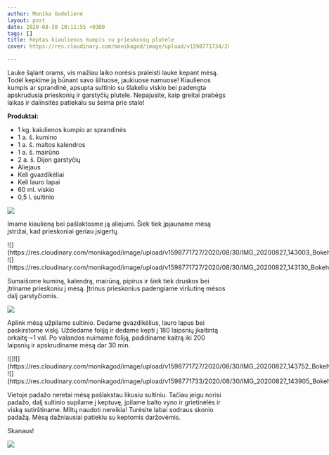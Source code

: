 ```yaml
---
author: Monika Godelienė
layout: post
date: 2020-08-30 10:11:55 +0300
tags: []
title: Keptas kiaulienos kumpis su prieskonių plutele
cover: https://res.cloudinary.com/monikagod/image/upload/v1598771734/2020/08/30/IMG_20200827_162351_Bokeh_2_coeic1.jpg

---
```

Lauke šąlant orams, vis mažiau laiko norėsis praleisti lauke kepant mėsą. Todėl kepkime ją būnant savo šiltuose, jaukiuose namuose! Kiaulienos kumpis ar sprandinė, apsupta sultinio su šlakeliu viskio bei padengta apskrudusia prieskonių ir garstyčių plutele. Nepajusite, kaip greitai prabėgs laikas ir dalinsitės patiekalu su šeima prie stalo!

**Produktai:**

* 1 kg. kaiulienos kumpio ar sprandinės
* 1 a. š. kumino
* 1 a. š. maltos kalendros
* 1 a. š. mairūno
* 2 a. š.  Dijon garstyčių
* Aliejaus
* Keli gvazdikėliai
* Keli lauro lapai
* 60 ml. viskio
* 0,5 l. sultinio

![](https://res.cloudinary.com/monikagod/image/upload/v1598771727/2020/08/30/IMG_20200827_140521_Bokeh_2_lyi9q9.jpg)  
  
Imame kiaulieną bei pašlaktosme ją aliejumi. Šiek tiek įpjauname mėsą įstrižai, kad prieskoniai geriau įsigertų. 

<div class="row">
<div class="six columns" markdown="1">
![](https://res.cloudinary.com/monikagod/image/upload/v1598771727/2020/08/30/IMG_20200827_143003_Bokeh_2_omnm7p.jpg) 
</div>
<div class="six columns" markdown="1">
![](https://res.cloudinary.com/monikagod/image/upload/v1598771727/2020/08/30/IMG_20200827_143130_Bokeh_3_apyve0.jpg)
</div>
</div> 

Sumaišome kuminą, kalendrą, mairūną, pipirus ir šiek tiek druskos bei įtriname prieskoniu į mėsą. Įtrinus prieskonius padengiame viršutinę mėsos dalį garstyčiomis.  
  
![](https://res.cloudinary.com/monikagod/image/upload/v1598771727/2020/08/30/IMG_20200827_143530_Bokeh_2_otoxcw.jpg)

Aplink mėsą užpilame sultinio. Dedame gvazdikėlius, lauro lapus bei paskirstome viskį. Uždedame foliją ir dedame kepti į 180 laipsnių įkaitintą orkaitę \~1 val. Po valandos nuimame foliją, padidiname kaitrą iki 200 laipsnių ir apskrudiname mėsą dar 30 min.  
  
<div class="row">
<div class="six columns" markdown="1">
![]![](https://res.cloudinary.com/monikagod/image/upload/v1598771727/2020/08/30/IMG_20200827_143752_Bokeh_2_v1alos.jpg)
</div>
<div class="six columns" markdown="1">
![](https://res.cloudinary.com/monikagod/image/upload/v1598771733/2020/08/30/IMG_20200827_143905_Bokeh_2_uimggc.jpg)
</div>
</div> 

Vietoje padažo neretai mėsą pašlakstau likusiu sultiniu. Tačiau jeigu norisi padažo, dalį sultinio supilame į keptuvę, įpilame balto vyno ir grietinėlės ir viską sutirštiname. Miltų naudoti nereikia! Turėsite labai sodraus skonio padažą. Mėsą dažniausiai patiekiu su keptomis daržovėmis.

Skanaus!  
  
![](https://res.cloudinary.com/monikagod/image/upload/v1598771734/2020/08/30/IMG_20200827_162351_Bokeh_2_coeic1.jpg)